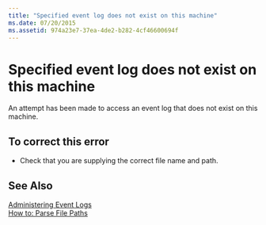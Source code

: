 ```yaml
---
title: "Specified event log does not exist on this machine"
ms.date: 07/20/2015
ms.assetid: 974a23e7-37ea-4de2-b282-4cf46600694f
---
```

# Specified event log does not exist on this machine
An attempt has been made to access an event log that does not exist on this machine.  
  
## To correct this error  
  
-   Check that you are supplying the correct file name and path.  
  
## See Also  
 [Administering Event Logs](http://msdn.microsoft.com/library/35f53238-bdd2-417b-acd8-2fd9f7397f18)  
 [How to: Parse File Paths](../../visual-basic/developing-apps/programming/drives-directories-files/how-to-parse-file-paths.md)
